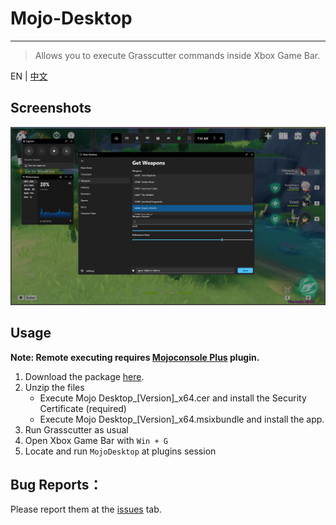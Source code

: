 # Mojo-Desktop


-----

> Allows you to execute Grasscutter commands inside Xbox Game Bar.


EN | [中文](./README.md)

## Screenshots

![](Images/preview-en.png)

## Usage


**Note: Remote executing requires [Mojoconsole Plus](https://github.com/gc-mojoconsole/gc-mojoconsole-backend) plugin.**

1. Download the package [here](https://github.com/gc-mojoconsole/gc-mojoconsole-backend/releases/tag/latest).
2. Unzip the files
   + Execute Mojo Desktop_[Version]_x64.cer and install the Security Certificate (required)
   + Execute Mojo Desktop_[Version]_x64.msixbundle and install the app.
3. Run Grasscutter as usual
4. Open Xbox Game Bar with `Win + G`
5. Locate and run `MojoDesktop` at plugins session


## Bug Reports：

Please report them at the [issues](https://github.com/gc-toolkit/Mojo-Desktop/issues) tab.
